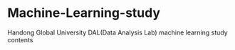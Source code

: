 # Machine-Learning-study
Handong Global University DAL(Data Analysis Lab) machine learning study contents
